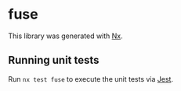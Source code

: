 # fuse

This library was generated with [Nx](https://nx.dev).

## Running unit tests

Run `nx test fuse` to execute the unit tests via [Jest](https://jestjs.io).
